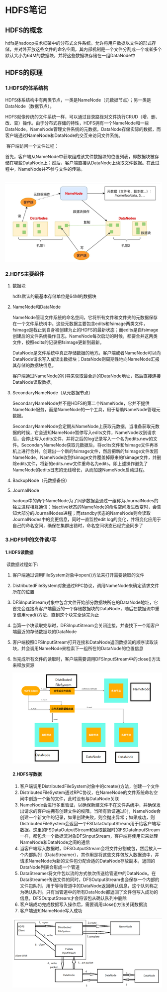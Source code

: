 # HDFS笔记

## HDFS的概念

​	hdfs是hadoop技术框架中的分布式文件系统。允许将用户数据以文件的形式存储，并对外开放这些文件的命名空间。其内部机制是一个文件分割成一个或者多个默认大小为64M的数据块，并将这些数据块存储在一组DataNode中

## HDFS的原理

### 1.HDFS的体系结构

​	HDFS体系结构中有两类节点，一类是NameNode（元数据节点）；另一类是DataNode（数据节点）。

​	HDFS就像传统的文件系统一样，可以通过目录路径对文件执行CRUD（增、删、改、查）操作。由于分布式存储的特性，HDFS拥有一个NameNode和一些DataNode。NameNode管理文件系统的元数据，DataNode存储实际的数据，而客户端通过NameNode和DataNode的交互来访问文件系统。

​	客户端访问一个文件过程：

​		首先，客户端从NameNode中获取组成该文件数据块的位置列表，即数据块被存储在哪些DataNode上；然后，客户端直接从DataNode上读取文件数据。在此过程中，NameNode并不参与文件的传输。

​			![image-20230208104915375](./img/image-20230208104915375.png)

### 2.HDFS主要组件

 1. 数据块

    hdfs默认的最基本存储单位是64M的数据块

 2. NameNode和DataNode

    ​	NameNode管理文件系统的命名空间，它将所有文件和文件夹的元数据保存在一个文件系统树中。这些元数据主要包含edits和fsimage两类文件，fsimage是截止到自身被创建为止的HDFS的最新状态；而edits是自fsimage创建后的文件系统操作日志。NameNode每次启动的时候，都要合并这两类文件，按照edits的记录把fsimage更新到最新。

    ​	DataNode是文件系统中真正存储数据的地方。客户端或者NameNode可以向DataNode请求写入或读出数据块；DataNode则周期性地向NameNode汇报其存储的数据块信息。

    ​	客户端通过NameNode的引导来获取最合适的DataNode地址，然后直接连接DataNode读取数据。

 3. SecondaryNameNode（从元数据节点）

    ​	SecondaryNameNode并不是HDFS的第二个NameNode，它并不提供NameNode服务，而是NameNode的一个工具，用于帮助NameNode管理元数据。

    ​	SecondaryNameNode会定期从NameNode上获取元数据。当准备获取元数据的时候，它会通知NameNode暂停写入edits文件，NameNode收到请求后，会停止写入edits文件，并将之后的log记录写入一个名为edits.new的文件。SecondaryNameNode获取元数据后，将edits文件和fsimage文件再本机上进行合并，创建出一个新的fsimage文件，然后把新的fsimage文件发回NameNode。NameNode收到fsimage文件覆盖掉原来的fsimage文件，并删除edits文件，将新的edits.new文件重命名为edits。即上述操作避免了NameNode的edits日志的无线增长，从而加速NameNode启动过程。

 4. BackupNode（元数据备份）

 5. JournalNode

    ​	hadoop中的两个NameNode为了同步数据会通过一组称为JournalNodes的独立进程相互通信：当active状态的NameNode的命名空间发生改变时，会告知大部分的JournalNodes进程；而standby状态的NameNode则会读取JournalNodes中的变更信息，同时一直监控edit log的变化，并将变化应用于自己的命名空间，确保在集群出错时，命名空间状态已经完全同步了

### 3.HDFS中的文件读/写

#### 1.HDFS读数据

​	读数据过程如下:

 1. 客户端通过调用FileSystem对象中open()方法来打开需要读取的文件

 2. DistributedFileSystem对象通过RPC协议，调用NameNode来确定请求文件所在的位置

 3. DFSInputStream对象中包含文件开始部分数据块所在的DataNode地址，它首先会连接离客户端最近的一个存储数据块的DataNode，随后在数据流中重复调用read()方法，直到这个块完全读完为止

 4. 当第一个块读取完毕时，DFSInputStream会关闭连接，并查找下一个距客户端最近的存储数据块的DataNode

 5. 客户端按照DFSInputStream打开连接和DataNode返回数据流的顺序读取该块，并会调用NameNode来检索下一组所在的DataNode的位置信息

 6. 当完成所有文件的读取时，客户端需要调用DFSInputStream中的close()方法来释放资源

    ![image-20230208155927988](./img/image-20230208155927988.png)

    #### 2.HDFS写数据

    1. 客户端调用DistributedFileSystem对象中的create()方法，创建一个文件
    2. DistributedFileSystem通过RPC协议，在NameNode的文件系统命名空间中创造一个新的文件，此时没有与DataNode关联
    3. NameNode会进行多重验证，以确保新建文件不在文件系统中，并确保发出请求的客户端拥有创建文件的权限。当所有验证通过时，NameNode会创建一个新文件的记录，如果创建失败，则会抛出异常；如果成功，则DistributedFileSystem会返回一个FSDataOutputStream用于给客户端写数据。这里的FSDataOutputStream和读取数据时的FSDataInputStream一样，都包含一个数据流对象DFSInputStream，客户端将使用它来处理NameNode和DataNode之间的通信
    4. 当客户端写入数据时，DFSOutputStream会将文件分割成包，然后放入一个内部队列（DataStreamer），其作用是将这些文件包放入数据流中，并请求NameNode为新的文件包分配合适的DataNode存放副本，返回的DataNode列表会形成一个管道
    5. DataStreamer将文件包以流的方式依次传送给管道中的DataNode。在DataStreamer传送文件的同时，DFSOutputStream也会保存一个内部的文件包队列，用于等待管道中的DataNode返回确认信息，这个队列称之为确认队列。只有当管道中的所有DataNode都返回了文件包写入成功的信息，DFSOutputStream才会将该包从确认队列中删除
    6. 客户端成功完成数据写入操作后，需要调用close()方法关闭数据流
    7. 客户端通知NameNode写入成功

    ![image-20230208164302308](./img/image-20230208164302308.png)

    